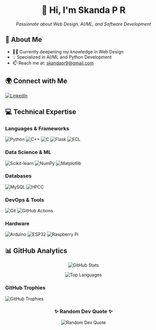 <div align="center">
  <h1>👋 Hi, I'm Skanda P R </h1>
  <p><em>Passionate about Web Design, AI/ML, and Software Development</em></p>
</div>

## 🌟 About Me
- 👨‍💻 Currently deepening my knowledge in Web Design
- 💡 Specialized in AI/ML and Python Development
- 📫 Reach me at: skandapr9@gmail.com

## 🌍 Connect with Me
[![LinkedIn](https://img.shields.io/badge/LinkedIn-%230077B5.svg?logo=linkedin&logoColor=white)](https://www.linkedin.com/in/skanda-p-r/)

## 💻 Technical Expertise

### Languages & Frameworks
![Python](https://img.shields.io/badge/python-3670A0?style=for-the-badge&logo=python&logoColor=ffdd54)
![C++](https://img.shields.io/badge/c++-%2300599C.svg?style=for-the-badge&logo=c%2B%2B&logoColor=white)
![C](https://img.shields.io/badge/c-%2300599C.svg?style=for-the-badge&logo=c&logoColor=white)
![Flask](https://img.shields.io/badge/flask-%23000.svg?style=for-the-badge&logo=flask&logoColor=white)
![ECL](https://img.shields.io/badge/ECL-%230071C5.svg?style=for-the-badge&logo=code&logoColor=white)

### Data Science & ML
![Scikit-learn](https://img.shields.io/badge/scikit--learn-%23F7931E.svg?style=for-the-badge&logo=scikit-learn&logoColor=white)
![NumPy](https://img.shields.io/badge/numpy-%23013243.svg?style=for-the-badge&logo=numpy&logoColor=white)
![Matplotlib](https://img.shields.io/badge/Matplotlib-%230076A8.svg?style=for-the-badge&logo=matplotlib&logoColor=white)

### Databases
<!-- ![MongoDB](https://img.shields.io/badge/MongoDB-%234ea94b.svg?style=for-the-badge&logo=mongodb&logoColor=white) -->
![MySQL](https://img.shields.io/badge/mysql-4479A1.svg?style=for-the-badge&logo=mysql&logoColor=white)
![HPCC](https://img.shields.io/badge/HPCC%20Systems-%23005193.svg?style=for-the-badge&logo=databricks&logoColor=white)

### DevOps & Tools
![Git](https://img.shields.io/badge/git-%23F05033.svg?style=for-the-badge&logo=git&logoColor=white)
![GitHub Actions](https://img.shields.io/badge/github%20actions-%232671E5.svg?style=for-the-badge&logo=githubactions&logoColor=white)

### Hardware
![Arduino](https://img.shields.io/badge/-Arduino-00979D?style=for-the-badge&logo=Arduino&logoColor=white)
![ESP32](https://img.shields.io/badge/ESP32-%230092D0.svg?style=for-the-badge&logo=espressif&logoColor=white)
![Raspberry Pi](https://img.shields.io/badge/-RaspberryPi-C51A4A?style=for-the-badge&logo=Raspberry-Pi)

## 📊 GitHub Analytics
<div align="center">

  ![GitHub Stats](https://github-readme-stats.vercel.app/api?username=Skanda-P-R&show_icons=true&theme=radical)
  
  ![Top Languages](https://github-readme-stats.vercel.app/api/top-langs/?username=Skanda-P-R&layout=compact&theme=radical)
  
</div>

### GitHub Trophies
![GitHub Trophies](https://github-profile-trophy.vercel.app/?username=Skanda-P-R&theme=default&no-frame=false&no-bg=true&margin-w=4)

<div align="center">
  
### ✨ Random Dev Quote ✨
![Random Dev Quote](https://quotes-github-readme.vercel.app/api?type=horizontal&theme=radical)

</div>
